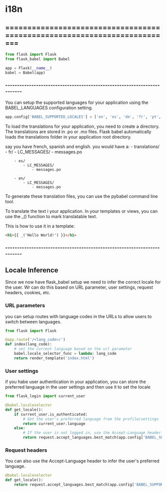 # i18n
## =========================================================================
```python
from flask import Flask
from flask_babel import Babel

app = Flask(__name__)
babel = Babel(app)
```
### ------------------------------------------------------------------------
You can setup the supported languages for your application using the
BABEL_LANGUAGES configuration setting. 

```python
app.config['BABEL_SUPPORTED_LOCALES'] = ['en', 'es', 'de', 'fr', 'pt', 'it']
```

To load the translations for your application, you need to create a directory. The translations are 
stored in .po or .mo files. Flask babel automatically loads the translations folder in your
application root directory. 

say you have french, spanish and english.
you would have a:
    - translations/
        - fr/
            - LC_MESSAGES/
                - messages.po

        - es/
            - LC_MESSAGES/
                - messages.po

        - en/
            - LC_MESSAGES/
                - messages.po

To generate these translation files, you can use the pybabel command line tool.

To translate the text i your application.
In your templates or views, you can use the _() function to mark translatable text.

This is how to use it in a template:
```html
<h1>{{ _('Hello World!') }}</h1>
```
### ------------------------------------------------------------------------
## Locale Inference

Since we now have flask_babel setup we need to infer the correct locale for the user.
Wr can do this based on URL parameter, user settings, request headers, cookies, etc.

### URL parameters
you can setup routes with language codes in the URLs to allow users to switch between languages.

```python
from flask import Flask

@app.route('/<lang_code>/')
def index(lang_code):
    # set the current language based on the url parameter
    babel.locale_selector_func = lambda: lang_code
    return render_template('index.html')
```

### User settings
if you habe user authentication in your application, you can store the preferred language in the user settings and then use it to set the locale

```python
from flask_login import current_user

@babel.localeselector
def get_locale():
    if current_user.is_authenticated:
        # Get the user's preferred language from the profile/settings
        return current_user.language
    else:
        # If the user is not logged in, use the Accept-Language header
        return request.accept_languages.best_match(app.config['BABEL_SUPPORTED_LOCALES'])
```

### Request headers
You can also use the Accept-Language header to infer the user's preferred language.

```python
@babel.localeselector
def get_locale():
    return request.accept_languages.best_match(app.config['BABEL_SUPPORTED_LOCALES'])

```